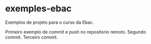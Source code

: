 # exemples-ebac
Exemplos de projeto para o curso da Ebac.

Primeiro exemplo de commit e push no repositorio remoto.
Segundo commit.
Terceiro commit.